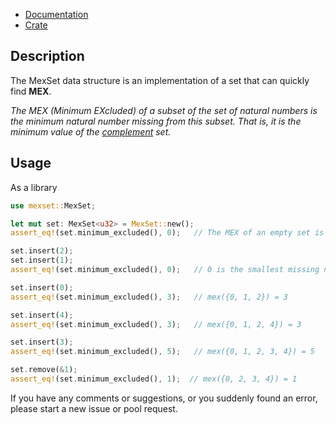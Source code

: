 * [Documentation](https://docs.rs/mexset/)
* [Crate](https://crates.io/crates/mexset)


## Description

The MexSet data structure is an implementation of a set that can quickly find **MEX**.

*The MEX (Minimum EXcluded) of a subset of the set of natural numbers is the minimum natural number missing from this subset.
That is, it is the minimum value of the [complement](https://en.wikipedia.org/wiki/Complement_(set_theory)) set.*


## Usage

As a library

```rust
use mexset::MexSet;

let mut set: MexSet<u32> = MexSet::new();
assert_eq!(set.minimum_excluded(), 0);   // The MEX of an empty set is 0

set.insert(2); 
set.insert(1);
assert_eq!(set.minimum_excluded(), 0);   // 0 is the smallest missing number

set.insert(0);
assert_eq!(set.minimum_excluded(), 3);   // mex({0, 1, 2}) = 3

set.insert(4);
assert_eq!(set.minimum_excluded(), 3);   // mex({0, 1, 2, 4}) = 3

set.insert(3);
assert_eq!(set.minimum_excluded(), 5);   // mex({0, 1, 2, 3, 4}) = 5

set.remove(&1);
assert_eq!(set.minimum_excluded(), 1);  // mex({0, 2, 3, 4}) = 1
```

If you have any comments or suggestions, or you suddenly found an error, please start a new issue or pool request.
